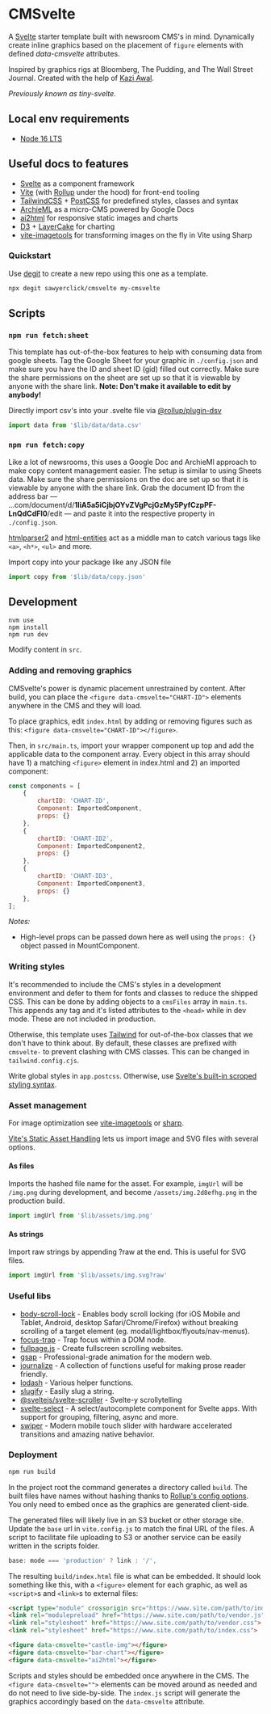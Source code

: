 # **CMS**velte

A [Svelte](https://svelte.dev/) starter template built with newsroom CMS's in mind. Dynamically create inline graphics based on the placement of `figure` elements with defined *data-cmsvelte* attributes.

Inspired by graphics rigs at Bloomberg, The Pudding, and The Wall Street Journal. Created with the help of [Kazi Awal](https://github.com/superKazi).

 *Previously known as tiny-svelte*.

## Local env requirements

- [Node 16 LTS](https://nodejs.org/dist/latest-v16.x/docs/api/)

## Useful docs to features

- [Svelte](https://svelte.dev/docs) as a component framework
- [Vite](https://vitejs.dev/guide/) (with [Rollup](https://rollupjs.org/guide/en/) under the hood) for front-end tooling
- [TailwindCSS](https://tailwindcss.com/) + [PostCSS](https://postcss.org/) for predefined styles, classes and syntax
- [ArchieML](http://archieml.org/) as a micro-CMS powered by Google Docs
- [ai2html](http://ai2html.org/) for responsive static images and charts
- [D3](https://github.com/d3/d3) + [LayerCake](https://layercake.graphics/) for charting
- [vite-imagetools](https://www.npmjs.com/package/vite-imagetools) for transforming images on the fly in Vite using Sharp

### Quickstart

Use [degit](https://www.npmjs.com/package/degit) to create a new repo using this one as a template.

```bash
npx degit sawyerclick/cmsvelte my-cmsvelte
```

## Scripts

### `npm run fetch:sheet`

This template has out-of-the-box features to help with consuming data from google sheets. Tag the Google Sheet for your graphic in `./config.json` and make sure you have the ID and sheet ID (gid) filled out correctly. Make sure the share permissions on the sheet are set up so that it is viewable by anyone with the share link. **Note: Don't make it available to edit by anybody!**

Directly import csv's into your .svelte file via [@rollup/plugin-dsv](https://www.npmjs.com/package/@rollup/plugin-dsv)

```js
import data from '$lib/data/data.csv'
```

### `npm run fetch:copy`

Like a lot of newsrooms, this uses a Google Doc and ArchieMl approach to make copy content management easier. The setup is similar to using Sheets data. Make sure the share permissions on the doc are set up so that it is viewable by anyone with the share link. Grab the document ID from the address bar — ...com/document/d/**1IiA5a5iCjbjOYvZVgPcjGzMy5PyfCzpPF-LnQdCdFI0**/edit — and paste it into the respective property in `./config.json`.

[htmlparser2](https://www.npmjs.com/package/htmlparser2) and [html-entities](https://www.npmjs.com/package/html-entities) act as a middle man to catch various tags like `<a>`, `<h*>`, `<ul>` and more.

Import copy into your package like any JSON file

```js
import copy from '$lib/data/copy.json'
```

## Development

```shell
nvm use
npm install
npm run dev
```

Modify content in `src`.

### Adding and removing graphics

CMSvelte's power is dynamic placement unrestrained by content. After build, you can place the `<figure data-cmsvelte="CHART-ID">` elements anywhere in the CMS and they will load.

To place graphics, edit `index.html` by adding or removing figures such as this: `<figure data-cmsvelte="CHART-ID"></figure>`. 

Then, in `src/main.ts`, import your wrapper component up top and add the applicable data to the component array. Every object in this array should have 1) a matching `<figure>` element in index.html and 2) an imported component: 

```js
const components = [
	{
		chartID: 'CHART-ID',
		Component: ImportedComponent,
		props: {}
	},
	{
		chartID: 'CHART-ID2',
		Component: ImportedComponent2,
		props: {}
	},
	{
		chartID: 'CHART-ID3',
		Component: ImportedComponent3,
		props: {}
	},
];
```

*Notes:* 
- High-level props can be passed down here as well using the `props: {}` object passed in MountComponent.

### Writing styles

It's recommended to include the CMS's styles in a development environment and defer to them for fonts and classes to reduce the shipped CSS. This can be done by adding objects to a `cmsFiles` array in `main.ts`. This appends any tag and it's listed attributes to the `<head>` while in dev mode. These are not included in production.

Otherwise, this template uses [Tailwind](https://tailwindcss.com/) for out-of-the-box classes that we don't have to think about. By default, these classes are prefixed with `cmsvelte-` to prevent clashing with CMS classes. This can be changed in `tailwind.config.cjs`. 

Write global styles in `app.postcss`. Otherwise, use [Svelte's built-in scroped styling syntax](https://svelte.dev/tutorial/styling).

### Asset management

For image optimization see [vite-imagetools](https://www.npmjs.com/package/vite-imagetools) or [sharp](https://www.npmjs.com/package/sharp).

[Vite's Static Asset Handling](https://vitejs.dev/guide/assets.html) lets us import image and SVG files with several options. 

#### As files

Imports the hashed file name for the asset. For example, `imgUrl` will be `/img.png` during development, and become `/assets/img.2d8efhg.png` in the production build.

```js
import imgUrl from '$lib/assets/img.png'
```

#### As strings

Import raw strings by appending ?raw at the end. This is useful for SVG files.

```js
import imgUrl from '$lib/assets/img.svg?raw'
```

### Useful libs

- [body-scroll-lock](https://www.npmjs.com/package/body-scroll-lock) - Enables body scroll locking (for iOS Mobile and Tablet, Android, desktop Safari/Chrome/Firefox) without breaking scrolling of a target element (eg. modal/lightbox/flyouts/nav-menus).
- [focus-trap](https://www.npmjs.com/package/focus-trap) - Trap focus within a DOM node.
- [fullpage.js](https://www.npmjs.com/package/fullpage.js) - Create fullscreen scrolling websites.
- [gsap](https://www.npmjs.com/package/gsap) - Professional-grade animation for the modern web.
- [journalize](https://www.npmjs.com/package/journalize) - A collection of functions useful for making prose reader friendly.
- [lodash](https://www.npmjs.com/package/lodash) - Various helper functions.
- [slugify](https://www.npmjs.com/package/slugify) - Easily slug a string.
- [@sveltejs/svelte-scroller](https://www.npmjs.com/package/@sveltejs/svelte-scroller) - Svelte-y scrollytelling
- [svelte-select](https://www.npmjs.com/package/svelte-select) - A select/autocomplete component for Svelte apps. With support for grouping, filtering, async and more.
- [swiper](https://www.npmjs.com/package/swiper) - Modern mobile touch slider with hardware accelerated transitions and amazing native behavior.

### Deployment

```bash
npm run build
```

In the project root the command generates a directory called `build`. The built files have names without hashing thanks to [Rollup's config options](https://rollupjs.org/guide/en/#rolluprollup). You only need to embed once as the graphics are generated client-side.

The generated files will likely live in an S3 bucket or other storage site. Update the `base` url in `vite.config.js` to match the final URL of the files. A script to facilitate file uploading to S3 or another service can be easily written in the scripts folder.

```js
base: mode === 'production' ? link : '/',
```

The resulting `build/index.html` file is what can be embedded. It should look something like this, with a `<figure>` element for each graphic, as well as `<script>`s and `<link>`s to external files:

```html
<script type="module" crossorigin src="https://www.site.com/path/to/index.js"></script>
<link rel="modulepreload" href="https://www.site.com/path/to/vendor.js">
<link rel="stylesheet" href="https://www.site.com/path/to/vendor.css">
<link rel="stylesheet" href="https://www.site.com/path/to/index.css">

<figure data-cmsvelte="castle-img"></figure>
<figure data-cmsvelte="bar-chart"></figure>
<figure data-cmsvelte="ai2html"></figure>
```

Scripts and styles should be embedded once anywhere in the CMS. The `<figure data-cmsvelte="">` elements can be moved around as needed and do not need to live side-by-side. The `index.js` script will generate the graphics accordingly based on the `data-cmsvelte` attribute.

